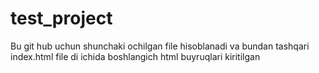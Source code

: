 # test_project
Bu git hub uchun shunchaki ochilgan file hisoblanadi va bundan tashqari index.html file di ichida boshlangich html buyruqlari kiritilgan
